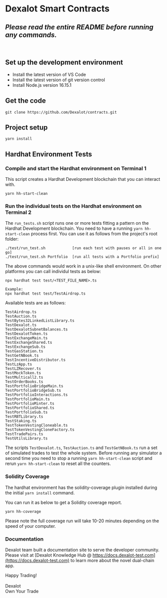# Dexalot Smart Contracts

## *Please read the entire README before running any commands.*

<br>

## Set up the development environment

- Install the latest version of VS Code
- Install the latest version of git version control
- Install Node.js version 16.15.1

## Get the code

```
git clone https://github.com/Dexalot/contracts.git
```

## Project setup

```
yarn install
```

## Hardhat Environment Tests

### Compile and start the Hardhat environment on Terminal 1

This script creates a Hardhat Development blockchain that you can interact with.

```
yarn hh-start-clean
```

### Run the individual tests on the Hardhat environment on Terminal 2

The `run_tests.sh` script runs one or more tests fitting a pattern on the Hardhat Development blockchain.  You need to have a running ```yarn hh-start-clean``` process first. You can use it as follows from the project's root folder:

```
./test/run_test.sh            [run each test with pauses or all in one go]
./test/run_test.sh Portfolio  [run all tests with a Portfolio prefix]
```

The above commands would work in a unix-like shell environment.  On other platforms you can call individul tests as below:

```
npx hardhat test test/<TEST_FILE_NAME>.ts

Example:
npx hardhat test test/TestAirdrop.ts
```

Available tests are as follows:

```
TestAirdrop.ts
TestAuction.ts
TestBytes32LinkedListLibrary.ts
TestDexalot.ts
TestDexalotSubnetBalances.ts
TestDexalotToken.ts
TestExchangeMain.ts
TestExchangeShared.ts
TestExchangeSub.ts
TestGasStation.ts
TestGetNBook.ts
TestIncentiveDistributor.ts
TestLzApp.ts
TestLZRecover.ts
TestMockToken.ts
TestMulticall2.ts
TestOrderBooks.ts
TestPortfolioBridgeMain.ts
TestPortfolioBridgeSub.ts
TestPortfolioInteractions.ts
TestPortfolioMain.ts
TestPortfolioMinter.ts
TestPortfolioShared.ts
TestPortfolioSub.ts
TestRBTLibrary.ts
TestStaking.ts
TestTokenVestingCloneable.ts
TestTokenVestingCloneFactory.ts
TestTradePairs.ts
TestUtilsLibrary.ts
```

The scripts `TestDexalot.ts`, `TestAuction.ts` and `TestGetNBook.ts` run a set of simulated trades to test the whole system.  Before running any simulator a second time you need to stop a running ```yarn hh-start-clean``` script and rerun ```yarn hh-start-clean``` to reset all the counters.

### Solidity Coverage

The hardhat environment has the solidity-coverage plugin installed during the initial `yarn install` command.

You can run it as below to get a Solidity coverage report.

```
yarn hh-coverage
```

Please note the full coverage run will take 10-20 minutes depending on the speed of your computer.

### Documentation

Dexalot team built a documentation site to serve the developer community.  Please visit at
[Dexalot Knowledge Hub @ https://docs.dexalot-test.com](https://docs.dexalot-test.com) to
learn more about the novel dual-chain app.

Happy Trading! \
\
Dexalot \
Own Your Trade
